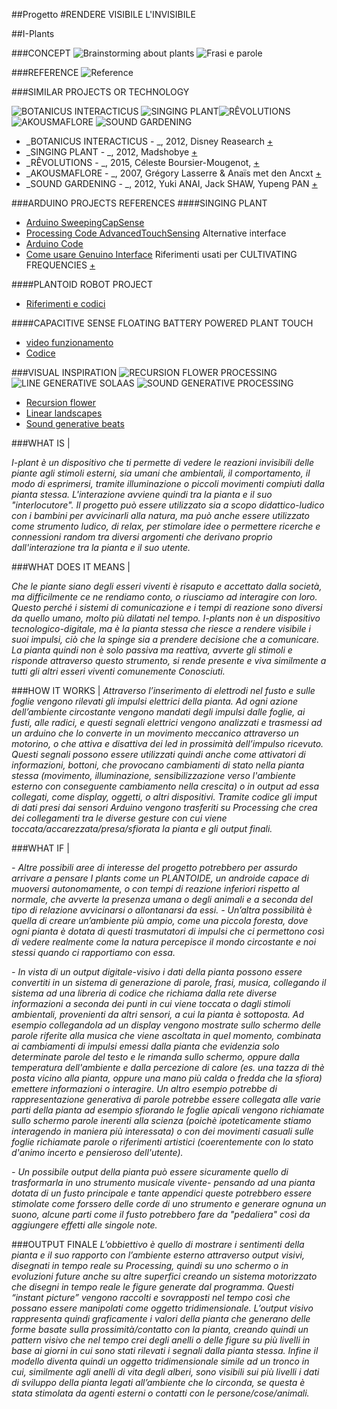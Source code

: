 ##Progetto 
#RENDERE VISIBILE L'INVISIBILE

##I-Plants

###CONCEPT
![Brainstorming about plants](http://i.imgur.com/HKTG8SR.jpg?1)
![Frasi e parole](http://i.imgur.com/zbLipPl.jpg?1)



###REFERENCE
![Reference](http://i.imgur.com/PTkB009.jpg)

###SIMILAR PROJECTS OR TECHNOLOGY

![BOTANICUS INTERACTICUS](http://i.imgur.com/Hr4iskU.jpg?1) ![SINGING PLANT](http://i.imgur.com/CTYFpfh.jpg?1)![RÊVOLUTIONS](http://i.imgur.com/9jSRPeZ.jpg?1) ![AKOUSMAFLORE](http://i.imgur.com/n6DP6Pf.jpg?1) ![SOUND GARDENING](http://i.imgur.com/bJmEo5L.jpg?3)



- _BOTANICUS INTERACTICUS - _, 2012, Disney Reasearch [+](http://www.disneyresearch.com/project/botanicus-interacticus-interactive-plant-technology)
- _SINGING PLANT - _, 2012, Madshobye
[+](http://www.instructables.com/id/Singing-plant-Make-your-plant-sing-with-Arduino-/?ALLSTEPS)
- _RÊVOLUTIONS - _, 2015, Céleste Boursier-Mougenot,
[+](https://www.youtube.com/watch?v=SIM2EZ5EVw8)
- _AKOUSMAFLORE - _, 2007, Grégory Lasserre & Anaïs met den Ancxt
[+](http://www.scenocosme.com/akousmaflore.htm)
- _SOUND GARDENING - _, 2012, Yuki ANAI, Jack SHAW, Yupeng PAN
[+](http://sorauta.net/products/sound_gardening)


###ARDUINO PROJECTS REFERENCES
####SINGING PLANT
- [Arduino SweepingCapSense](https://github.com/KingWalrus/SweepingCapSense)
- [Processing Code AdvancedTouchSensing](https://github.com/Illutron/AdvancedTouchSensing)
Alternative interface 
- [Arduino Code](https://www.dropbox.com/sh/jxkno1vgka7yisf/MZe8m3G4br)
- [Come usare Genuino Interface](http://www.instructables.com/id/Guino-Dashboard-for-your-Arduino/)
Riferimenti usati per CULTIVATING FREQUENCIES [+](http://www.nime.org/proceedings/2014/nime2014_515.pdf)

####PLANTOID ROBOT PROJECT
- [Riferimenti e codici](http://borsaci06.com/plantoid_project.htm)

####CAPACITIVE SENSE FLOATING BATTERY POWERED PLANT TOUCH 
- [video funzionamento](https://www.youtube.com/watch?v=YpCyQFfrp54)
- [Codice](http://pastebin.com/M19LLQRv)

###VISUAL INSPIRATION
![RECURSION FLOWER PROCESSING](http://www.diana-lange.de/portfolio/generative/nature_of_code/img/ast_07.jpg) ![LINE GENERATIVE SOLAAS](http://i.imgur.com/9LAifst.png?1) ![SOUND GENERATIVE PROCESSING](http://i.imgur.com/jmL9ukv.png?2)

- [Recursion flower](http://www.diana-lange.de/portfolio/generative/nature_of_code/nature.html#navi)
- [Linear landscapes](https://www.flickr.com/photos/solaas/sets/72157624193851901)
- [Sound generative beats](https://vimeo.com/24133373)




###WHAT IS |

*I-plant è un dispositivo che ti permette di vedere le reazioni invisibili delle piante agli stimoli esterni, sia umani che ambientali, il comportamento, il modo di esprimersi, tramite illuminazione o piccoli movimenti compiuti dalla pianta stessa. L'interazione avviene quindi tra la pianta e il suo "interlocutore". Il progetto può essere utilizzato sia a scopo didattico-ludico con i bambini per avvicinarli alla natura, ma può anche essere utilizzato come strumento ludico, di relax, per stimolare idee o permettere ricerche e connessioni random tra diversi argomenti che derivano proprio dall'interazione tra la pianta e il suo utente.*

###WHAT DOES IT MEANS |

*Che le piante siano degli esseri viventi è risaputo e accettato dalla società, ma difficilmente ce ne rendiamo conto, o riusciamo ad interagire con loro. Questo perché i sistemi di comunicazione e i tempi di reazione sono diversi da quello umano, molto più dilatati nel tempo. I-plants non è un dispositivo tecnologico-digitale, ma è la pianta stessa che riesce a rendere visibile i suoi impulsi, ciò che la spinge sia a prendere decisione che a comunicare. La pianta quindi non è solo passiva ma reattiva, avverte gli stimoli e risponde attraverso questo strumento, si rende presente e viva similmente a tutti gli altri esseri viventi comunemente Conosciuti.*

###HOW IT WORKS |
*Attraverso l’inserimento di elettrodi nel fusto e sulle foglie vengono rilevati gli impulsi elettrici della pianta. Ad ogni azione dell’ambiente circostante vengono mandati degli impulsi dalle foglie, ai fusti, alle radici, e questi segnali elettrici vengono analizzati e trasmessi ad un arduino che lo converte in un movimento meccanico attraverso un motorino, o che attiva e disattiva dei led in prossimità dell’impulso ricevuto. Questi segnali possono essere utilizzati quindi anche come attivatori di informazioni, bottoni, che provocano cambiamenti di stato nella pianta stessa (movimento, illuminazione, sensibilizzazione verso l'ambiente esterno con conseguente cambiamento nella crescita) o in output ad essa collegati, come display, oggetti, o altri dispositivi. Tramite codice gli imput di dati presi dai sensori Arduino vengono trasferiti su Processing che crea dei collegamenti tra le diverse gesture con cui viene toccata/accarezzata/presa/sfiorata la pianta e gli output finali.*

###WHAT IF |

*- Altre possibili aree di interesse del progetto potrebbero per assurdo arrivare a pensare I plants come un PLANTOIDE, un androide capace di muoversi autonomamente, o con tempi di reazione inferiori rispetto al normale, che avverte la presenza umana o degli animali e a seconda del tipo di relazione avvicinarsi o allontanarsi da essi.* 
*- Un’altra possibilità è quella di creare un’ambiente più ampio, come una piccola foresta, dove ogni pianta è dotata di questi trasmutatori di impulsi che ci permettono così di vedere realmente come la natura percepisce il mondo circostante e noi stessi quando ci rapportiamo con essa.*

*- In vista di un output digitale-visivo i dati della pianta possono essere convertiti in un sistema di generazione di parole, frasi, musica, collegando il sistema ad una libreria di codice che richiama dalla rete diverse informazioni a seconda dei punti in cui viene toccata o dagli stimoli ambientali, provenienti da altri sensori, a cui la pianta è sottoposta. Ad esempio collegandola ad un display vengono mostrate sullo schermo delle parole riferite alla musica che viene ascoltata in quel momento, combinata ai cambiamenti di impulsi emessi dalla pianta che evidenzia solo determinate parole del testo e le rimanda sullo schermo, oppure dalla temperatura dell'ambiente e dalla percezione di calore (es. una tazza di thè posta vicino alla pianta, oppure una mano più calda o fredda che la sfiora) emettere informazioni o interagire. Un altro esempio potrebbe di rappresentazione generativa di parole potrebbe essere collegata alle varie parti della pianta ad esempio sfiorando le foglie apicali vengono richiamate sullo schermo parole inerenti alla scienza (poichè ipoteticamente stiamo interagendo in maniera più interessata) o con dei movimenti casuali sulle foglie richiamate parole o riferimenti artistici (coerentemente con lo stato d'animo incerto e pensieroso dell'utente).*

*- Un possibile output della pianta può essere sicuramente quello di trasformarla in uno strumento musicale vivente- pensando ad una pianta dotata di un fusto principale e tante appendici queste potrebbero essere stimolate come forssero delle corde di uno strumento e generare ognuna un suono, alcune parti come il fusto potrebbero fare da "pedaliera" così da aggiungere effetti alle singole note.* 



###OUTPUT FINALE
*L’obbiettivo è quello di mostrare i sentimenti della pianta e il suo rapporto con l’ambiente esterno attraverso output visivi, disegnati in tempo reale su Processing, quindi su uno schermo o in evoluzioni future anche su altre superfici creando un sistema motorizzato che disegni in tempo reale le figure generate dal programma. Questi “instant picture” vengono raccolti e sovrapposti nel tempo così che possano essere manipolati come oggetto tridimensionale.*
*L’output visivo rappresenta quindi graficamente i valori della pianta che generano delle forme basate sulla prossimità/contatto con la pianta, creando quindi un pattern visivo che nel tempo crei degli anelli o delle figure su più livelli in base ai giorni in cui sono stati rilevati i segnali dalla pianta stessa. Infine il modello diventa quindi un oggetto tridimensionale simile ad un tronco in cui, similmente agli anelli di vita degli alberi,  sono visibili sui più livelli i dati di sviluppo della pianta legati all’ambiente che lo circonda, se questa è stata stimolata da agenti esterni o contatti con le persone/cose/animali.*
